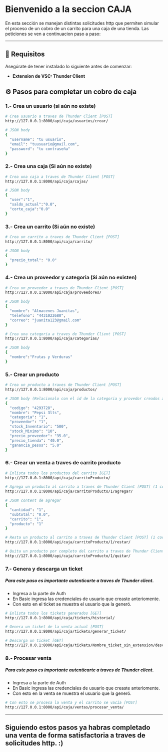 
# Bienvenido a la seccion CAJA

En esta sección se manejan distintas solicitudes http que permiten simular el proceso de un cobro de un carrito para una caja de una tienda. Las peticiones se ven a continuacion paso a paso:

----------

## 📌 Requisitos

Asegúrate de tener instalado lo siguiente antes de comenzar:

-   **Extension de VSC: Thunder Client**

## ⚙️ Pasos para completar un cobro de caja

### 1.- Crea un usuario (si aún no existe)

```bash
# Crea usuario a traves de Thunder Client [POST]
http://127.0.0.1:8000/api/caja/usuarios/crear/

# JSON body
{
  "username": "tu usuario",
  "email": "tuusuario@gmail.com",
  "password": "tu contraseña"
}
```

### 2.- Crea una caja (Si aún no existe)

```bash
# Crea una caja a traves de Thunder Client [POST]
http://127.0.0.1:8000/api/caja/cajas/

# JSON body
{
  "user":"1",
  "saldo_actual":"0.0",
  "corte_caja":"0.0"
}
```

### 3.- Crea un carrito (Si aún no existe)

```bash
# Crea un carrito a traves de Thunder Client [POST]
http://127.0.0.1:8000/api/caja/carrito/

# JSON body
{
  "precio_total": "0.0"
}
```

### 4.- Crea un proveedor y categoria (Si aún no existen)

```bash
# Crea un proveedor a traves de Thunder Client [POST]
http://127.0.0.1:8000/api/caja/proveedores/

# JSON body
{
  "nombre": "Almacenes Juanitas",
  "telefono": "4431022680",
  "correo": "juanita123@gmail.com"
}

# Crea una categoria a traves de Thunder Client [POST]
http://127.0.0.1:8000/api/caja/categorias/

# JSON body
{
  "nombre":"Frutas y Verduras"
}
```

### 5.- Crear un producto

```bash
# Crea un producto a traves de Thunder Client [POST]
http://127.0.0.1:8000/api/caja/productos/

# JSON body (Relacionalo con el id de la categoria y provedor creados anteriormente)
{
  "codigo": "4293728",
  "nombre": "Pepsi 3lts",
  "categoria": "1",
  "proveedor": "1",
  "stock_Inventario": "500",
  "stock_Minimo": "10",
  "precio_proveedor": "35.0",
  "precio_tienda": "40.0",
  "ganancia_pesos": "5.0"
}
```

### 6.- Crear un venta a traves de carrito producto

```bash
# Enlista todos los productos del carrito [GET]
http://127.0.0.1:8000/api/caja/carritoProducto/

# Agrega un producto al carrito a traves de Thunder Client [POST] (1 corresponde al id del producto)
http://127.0.0.1:8000/api/caja/carritoProducto/1/agregar/

# JSON content de agregar
{
  "cantidad": "1",
  "subtotal": "0.0",
  "carrito": "1",
  "producto": "1"
}

# Resta un producto al carrito a traves de Thunder Client [POST] (1 corresponde al id del producto)
http://127.0.0.1:8000/api/caja/carritoProducto/1/restar/

# Quita un producto por completo del carrito a traves de Thunder Client [POST] (1 corresponde al id del producto)
http://127.0.0.1:8000/api/caja/carritoProducto/1/quitar/

```

### 7.- Genera y descarga un ticket
##### Para este paso es importante autenticarte a traves de Thunder client.
- Ingresa a la parte de Auth
- En Basic ingresa las credenciales de usuario que creaste anteriomente.
- Con esto en el ticket se muestra el usuario que la generó.
```bash
# Enlista todos los tickets generados [GET]
http://127.0.0.1:8000/api/caja/tickets/historial/

# Genera un ticket de la venta actual [POST]
http://127.0.0.1:8000/api/caja/tickets/generar_ticket/

# Descarga un ticket [GET]
http://127.0.0.1:8000/api/caja/tickets/Nombre_ticket_sin_extension/descargar/
```

### 8.- Procesar venta
##### Para este paso es importante autenticarte a traves de Thunder client.
- Ingresa a la parte de Auth
- En Basic ingresa las credenciales de usuario que creaste anteriomente.
- Con esto en la venta se muestra el usuario que la generó.
```bash
# Con esto se procesa la venta y el carrito se vacía [POST]
http://127.0.0.1:8000/api/caja/ventas/procesar_venta/

```
----
## Siguiendo estos pasos ya habras completado una venta de forma satisfactoria a traves de solicitudes http. :)

